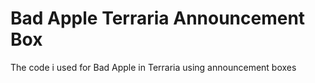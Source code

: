 # Bad Apple Terraria Announcement Box
 The code i used for Bad Apple  in Terraria using announcement boxes
